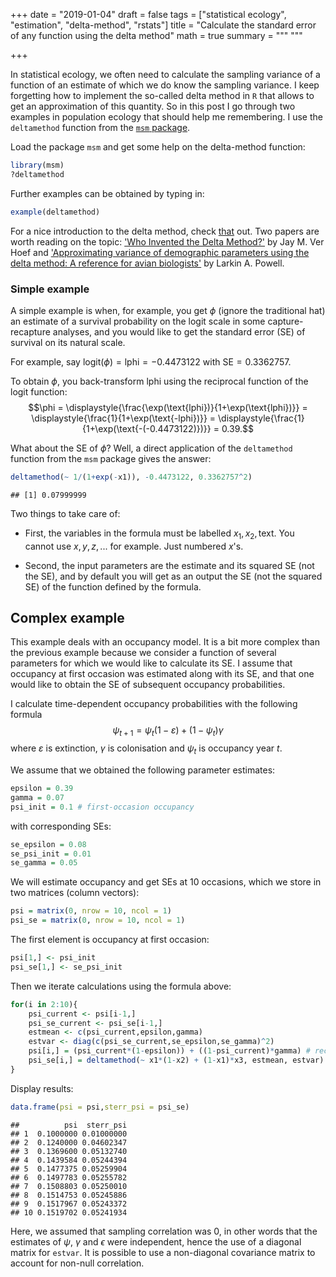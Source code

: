 +++
date = "2019-01-04"
draft = false
tags = ["statistical ecology", "estimation", "delta-method", "rstats"]
title = "Calculate the standard error of any function using the delta method"
math = true
summary = """
"""

+++

In statistical ecology, we often need to calculate the sampling variance of a function of an estimate of which we do know the sampling variance. I keep forgetting how to implement the so-called delta method in `R` that allows to get an approximation of this quantity. So in this post I go through two examples in population ecology that should help me remembering. I use the `deltamethod` function from the [`msm` package](https://cran.r-project.org/web/packages/msm/index.html). 

<!--more-->

Load the package `msm` and get some help on the delta-method function:

```r
library(msm)
?deltamethod
```

Further examples can be obtained by typing in:

```r
example(deltamethod)
```

For a nice introduction to the delta method, check [that](http://www.phidot.org/software/mark/docs/book/pdf/app_2.pdf) out. Two papers are worth reading on the topic: ['Who Invented the Delta Method?'](https://www.tandfonline.com/doi/abs/10.1080/00031305.2012.687494) by Jay M. Ver Hoef and ['Approximating variance of demographic parameters using the delta method: A reference for avian biologists'](https://bioone.org/journals/The-Condor/volume-109/issue-4/0010-5422(2007)109[949:AVODPU]2.0.CO;2/APPROXIMATING-VARIANCE-OF-DEMOGRAPHIC-PARAMETERS-USING-THE-DELTA-METHOD/10.1650/0010-5422(2007)109[949:AVODPU]2.0.CO;2.full) by Larkin A. Powell.

### Simple example

A simple example is when, for example, you get $\phi$ (ignore the traditional hat) an estimate of a survival probability on the logit scale in some capture-recapture analyses, and you would like to get the standard error (SE) of survival on its natural scale. 

For example, say $\text{logit}(\phi) = \text{lphi} = -0.4473122$ with $\text{SE} = 0.3362757$. 

To obtain $\phi$, you back-transform $\text{lphi}$ using the reciprocal function of the logit function: $$\phi = \displaystyle{\frac{\exp(\text{lphi})}{1+\exp(\text{lphi})}} =  \displaystyle{\frac{1}{1+\exp(\text{-lphi})}} = \displaystyle{\frac{1}{1+\exp(\text{-(-0.4473122)})}} = 0.39.$$

What about the SE of $\phi$? Well, a direct application of the `deltamethod` function from the `msm` package gives the answer:

```r
deltamethod(~ 1/(1+exp(-x1)), -0.4473122, 0.3362757^2)
```

```
## [1] 0.07999999
```

Two things to take care of: 

* First, the variables in the formula must be labelled $x_1, x_2, \text{text}$. You cannot use $x, y, z, ...$ for example. Just numbered $x$'s.

* Second, the input parameters are the estimate and its squared SE (not the SE), and by default you will get as an output the SE (not the squared SE) of the function defined by the formula. 

## Complex example

This example deals with an occupancy model. It is a bit more complex than the previous example because we consider a function of several parameters for which we would like to calculate its SE. I assume that occupancy at first occasion was estimated along with its SE, and that one would like to obtain the SE of subsequent occupancy probabilities.

I calculate time-dependent occupancy probabilities with the following formula $$\psi_{t+1} = \psi_t (1 - \varepsilon) + (1 - \psi_t) \gamma$$ where $\varepsilon$ is extinction, $\gamma$ is colonisation and $\psi_t$ is occupancy year $t$.

We assume that we obtained the following parameter estimates:

```r
epsilon = 0.39
gamma = 0.07
psi_init = 0.1 # first-occasion occupancy
```

with corresponding SEs:

```r
se_epsilon = 0.08
se_psi_init = 0.01
se_gamma = 0.05
```

We will estimate occupancy and get SEs at 10 occasions, which we store in two matrices (column vectors):

```r
psi = matrix(0, nrow = 10, ncol = 1)
psi_se = matrix(0, nrow = 10, ncol = 1)
```

The first element is occupancy at first occasion:

```r
psi[1,] <- psi_init
psi_se[1,] <- se_psi_init
```

Then we iterate calculations using the formula above:

```r
for(i in 2:10){
	psi_current <- psi[i-1,]
	psi_se_current <- psi_se[i-1,]
	estmean <- c(psi_current,epsilon,gamma)
	estvar <- diag(c(psi_se_current,se_epsilon,se_gamma)^2)
	psi[i,] = (psi_current*(1-epsilon)) + ((1-psi_current)*gamma) # recurrence formula
	psi_se[i,] = deltamethod(~ x1*(1-x2) + (1-x1)*x3, estmean, estvar) # delta-method
}
```

Display results:

```r
data.frame(psi = psi,sterr_psi = psi_se)
```

```
##          psi  sterr_psi
## 1  0.1000000 0.01000000
## 2  0.1240000 0.04602347
## 3  0.1369600 0.05132740
## 4  0.1439584 0.05244394
## 5  0.1477375 0.05259904
## 6  0.1497783 0.05255782
## 7  0.1508803 0.05250010
## 8  0.1514753 0.05245886
## 9  0.1517967 0.05243372
## 10 0.1519702 0.05241934
```

Here, we assumed that sampling correlation was 0, in other words that the estimates of $\psi$, $\gamma$ and $\epsilon$ were independent, hence the use of a diagonal matrix for `estvar`. It is possible to use a non-diagonal covariance matrix to account for non-null correlation.

